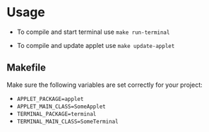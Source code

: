 # Usage
- To compile and start terminal use
	`make run-terminal`

- To compile and update applet use
	`make update-applet`

## Makefile
Make sure the following variables are set correctly for your project:
- `APPLET_PACKAGE=applet`
- `APPLET_MAIN_CLASS=SomeApplet`
- `TERMINAL_PACKAGE=terminal`
- `TERMINAL_MAIN_CLASS=SomeTerminal`

